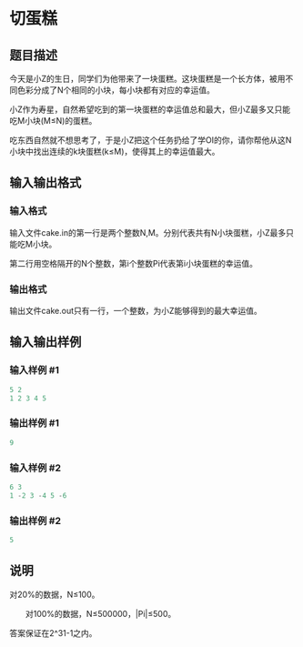 # 切蛋糕

## 题目描述

今天是小Z的生日，同学们为他带来了一块蛋糕。这块蛋糕是一个长方体，被用不同色彩分成了N个相同的小块，每小块都有对应的幸运值。

小Z作为寿星，自然希望吃到的第一块蛋糕的幸运值总和最大，但小Z最多又只能吃M小块(M≤N)的蛋糕。

吃东西自然就不想思考了，于是小Z把这个任务扔给了学OI的你，请你帮他从这N小块中找出连续的k块蛋糕(k≤M)，使得其上的幸运值最大。

## 输入输出格式

### 输入格式

输入文件cake.in的第一行是两个整数N,M。分别代表共有N小块蛋糕，小Z最多只能吃M小块。

第二行用空格隔开的N个整数，第i个整数Pi代表第i小块蛋糕的幸运值。

### 输出格式

输出文件cake.out只有一行，一个整数，为小Z能够得到的最大幸运值。

## 输入输出样例

### 输入样例 #1

```cpp
5 2
1 2 3 4 5
```


### 输出样例 #1

```cpp
9
```


### 输入样例 #2

```cpp
6 3
1 -2 3 -4 5 -6
```


### 输出样例 #2

```cpp
5
```


## 说明

对20%的数据，N≤100。

　　对100%的数据，N≤500000，|Pi|≤500。

答案保证在2^31-1之内。

